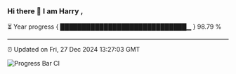 ### Hi there 👋 I am Harry , 

⏳ Year progress { █████████████████████████████▁ } 98.79 %

---

⏰ Updated on Fri, 27 Dec 2024 13:27:03 GMT

![Progress Bar CI](https://github.com/duykhang68/duykhang68/workflows/Progress%20Bar%20CI/badge.svg)
